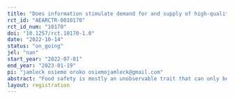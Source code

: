 ```yaml
---
title: "Does information stimulate demand for and supply of high-quality food"
rct_id: "AEARCTR-0010170"
rct_id_num: "10170"
doi: "10.1257/rct.10170-1.0"
date: "2022-10-14"
status: "on_going"
jel: "nan"
start_year: "2022-07-01"
end_year: "2023-01-19"
pi: "jamleck osiemo oroko osiemojamleck@gmail.com"
abstract: "Food safety is mostly an unobservable trait that can only be assured through specialized tests, or through other market mechanisms like certification and brand reputation, or through government regulation. For the informal markets in developing countries, the testing costs are high relative to the value of food (but lower compared to the social burden of unsafe food), and the regulatory enforcement and reputation mechanisms are weak resulting in undersupply of food safety attributes. Evidence has shown that some food safety attributes correlate with easily observable food attributes. Provision of such information may enable consumers to ascertain not easy-to-observe safety attributes at a minimal cost resulting in an increase in the demand for these attributes incentivizing the supply of the safety attributes. This study aims to test the effect of informing both traders and consumers on the correlation between the levels of aflatoxin contamination and the integrity of the maize grain kernel on the demand and supply of aflatoxin-safe maize."
layout: registration
---
```


